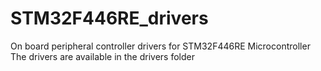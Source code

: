 # STM32F446RE_drivers
On board peripheral controller drivers for STM32F446RE Microcontroller
The drivers are available in the drivers folder
